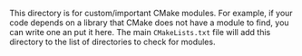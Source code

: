 This directory is for custom/important CMake modules. For example, if your code depends on a library
that CMake does not have a module to find, you can write one an put it here. The main `CMakeLists.txt`
file will add this directory to the list of directories to check for modules.
